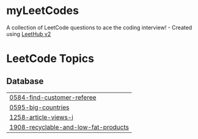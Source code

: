 # myLeetCodes
A collection of LeetCode questions to ace the coding interview! - Created using [LeetHub v2](https://github.com/arunbhardwaj/LeetHub-2.0)

<!---LeetCode Topics Start-->
# LeetCode Topics
## Database
|  |
| ------- |
| [0584-find-customer-referee](https://github.com/ShudarsanRegmi/myLeetCodes/tree/master/0584-find-customer-referee) |
| [0595-big-countries](https://github.com/ShudarsanRegmi/myLeetCodes/tree/master/0595-big-countries) |
| [1258-article-views-i](https://github.com/ShudarsanRegmi/myLeetCodes/tree/master/1258-article-views-i) |
| [1908-recyclable-and-low-fat-products](https://github.com/ShudarsanRegmi/myLeetCodes/tree/master/1908-recyclable-and-low-fat-products) |
<!---LeetCode Topics End-->